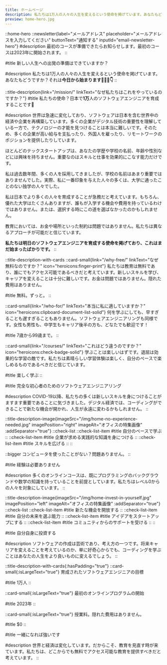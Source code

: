 ```yaml
---
title: ホームページ
description: 私たちは1万人の人々の人生を変えるという使命を掲げています。あなたもどうですか？それは今日から始まります👩🏻‍🚀
preview: home-hero.jpg
---
```


::home-hero
  ::newsletter{label="メールアドレス" placeholder="メールアドレスを入力してください" buttonText="通知する" inputId="email-newsletter-hero"}
  #description
  最初のコースが準備できたらお知らせします。最初のコースは2023年に開始されます。
  ::

#title
新しい人生への出発の準備はできていますか？

#description
私たちは1万人の人々の人生を変えるという使命を掲げています。あなたもどうですか？それは**今日から始まります👩🏻‍🚀👇**
::

::title-description{link="/mission/" linkText="なぜ私たちはこれをやっているのですか？"}
#title
私たちの使命？日本で**1万**人のソフトウェアエンジニアを育成することです🗾

#description
世界は急速に変化しており、ソフトウェアは日本を含む世界中の経済や企業を再構築しています。多くの企業がデジタル技術の重要性を理解している一方で、テクノロジーの才能を見つけることは本当に難しいです。そのため、多くの企業が高い給与を支払ったり、外国人を雇ったり、リモートワークのポジションを提供したりしています。

ほとんどのテックスタートアップは、あなたの学歴や学校の名前、年齢や性別などには興味を持ちません。重要なのはスキルと仕事を効果的にこなす能力だけです。

私は過去数年間、多くの人を採用してきましたが、学校の名前はあまり重要ではありませんでした。実際、私に一番印象を与えた人々の多くは、大学に通ったことのない独学の人々でした。

私は日本でより多くの人々を育成することが急務だと考えています。もちろん、優れた大学はたくさんありますが、誰もが入学する機会や費用を持っているわけではありません。または、選択する時にこの道を選ばなかったのかもしれません。

教育においては、お金や場所といった制約は問題ではありません。私たちは異なるアプローチが可能だと信じています。

**私たちは明日のソフトウェアエンジニアを育成する使命を掲げており、これはまだ始まったばかりです。**
::

::title-description-with-cards
  ::card-small{link="/why-free/" linkText="なぜ無料なのですか？" icon="heroicons:finger-print"}
  私たちは教育は無料であり、誰にでもアクセス可能であるべきだと考えています。新しいスキルを学び、キャリアを変えることは十分に難しいです。お金は問題ではありません。隠れた費用はありません。

  #title
  無料。ずっと。
  ::

  ::card-small{link="/who-for/" linkText="本当に私に適していますか？" icon="heroicons:clipboard-document-list-solid"}
  何を学ぶにしても、早すぎることも遅すぎることもありません。ソフトウェアエンジニアリングも同様です。女性も男性も、中学生もキャリア後半の方も、どなたでも歓迎です！

  #title
  7歳から99歳まで。
  ::

  ::card-small{link="/courses/" linkText="これはどう違うのですか？" icon="heroicons:check-badge-solid"}
  学ぶことは楽しいはずです。退屈は効果的な学習の敵です。私たちは素晴らしい学習体験は楽しく、自分のペースで楽しめるものであるべきだと信じています。

  #title
  楽しく学ぶ
  ::

#title
完全な初心者のためのソフトウェアエンジニアリング


#description
COVID-19以降、私たちの多くは新しいスキルを身につけることがますます重要であることに気づきました。デジタル経済では、コーディングができることで新たな機会が開かれ、人生が永遠に変わるかもしれません。
::

::title-description-image{imageSrc="/img/home-no-experience-needed.jpg" imagePosition="right" imageAlt="オフィスの特集画像" :addSeparator="true"}
::check-list
  ::check-list-item
  #title
  自分のペースで学ぶ
  ::
  ::check-list-item
  #title
  企業が求める実践的な知識を身につける
  ::
  ::check-list-item
  #title
  スキルを広げる
  ::
::

::bigger
コンピュータを使ったことがない？問題ありません。
::

#title
経験は必要ありません

#description
多くのオンラインコースは、既にプログラミングのバックグラウンドや数学の知識を持っていることを前提としています。私たちはレベル0からの人々を対象にしています。
::

::title-description-image{imageSrc="/img/home-invest-in-yourself.jpg" imagePosition="left" imageAlt="オフィスの特集画像" :addSeparator="true"}
::check-list
  ::check-list-item
  #title
  新たな機会を開放する
  ::
  ::check-list-item
  #title
  自分の未来を選ぶ能力
  ::
  ::check-list-item
  #title
  アイデアをスタートアップにする
  ::
  ::check-list-item
  #title
  コミュニティからのサポートを受ける
  ::
::

#title
自分自身に投資する

#description
ソフトウェアの作成は芸術であり、考え方の一つです。将来キャリアを変えることを考えているのか、単に好奇心からでも、コーディングを学ぶことはあなたの人生をより良いものに変えるでしょう。
::

::title-description-with-cards{:hasPadding="true"}
  ::card-small{:isLargeText="true"}
  育成されたソフトウェアエンジニアの目標

  #title
  1万人
  ::

  ::card-small{:isLargeText="true"}
  最初のオンラインプログラムの開始

  #title
  2023年
  ::

  ::card-small{:isLargeText="true"}
  授業料。隠れた費用はありません。

  #title
  $0
  ::

#title
一緒になれば強いです


#description
世界と経済は変化しています。だからこそ、教育を見直す時が来ています。私たちは、どこからでも無料でアクセス可能な教育を提供すべきだと考えています。
::